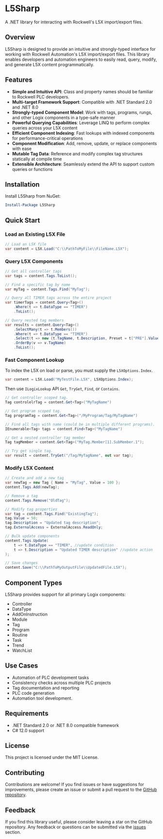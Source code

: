 # L5Sharp

A .NET library for interacting with Rockwell's L5X import/export files.

## Overview

L5Sharp is designed to provide an intuitive and strongly-typed interface for working with Rockwell Automation's L5X
import/export files. This library enables developers and automation engineers to easily read, query, modify, and
generate L5X content programmatically.

## Features

- **Simple and Intuitive API**: Class and property names should be familiar to Rockwell PLC developers.
- **Multi-target Framework Support**: Compatible with .NET Standard 2.0 and .NET 8.0
- **Strongly-typed Component Model**: Work with tags, programs, rungs, and other Logix components in a type-safe manner
- **Powerful Querying Capabilities**: Leverage LINQ to perform complex queries across your L5X content
- **Efficient Component Indexing**: Fast lookups with indexed components for performance-critical operations
- **Component Modification**: Add, remove, update, or replace components with ease
- **Mutable Tag Data**: Reference and modify complex tag structures statically at compile time
- **Extensible Architecture**: Seamlessly extend the API to support custom queries or functions

## Installation

Install L5Sharp from NuGet:

```powershell
Install-Package L5Sharp
```

## Quick Start

### Load an Existing L5X File

``` csharp
// Load an L5X file
var content = L5X.Load("C:\\PathToMyFile\\FileName.L5X");
```

### Query L5X Components

``` csharp
// Get all controller tags
var tags = content.Tags.ToList();

// Find a specific tag by name
var myTag = content.Tags.Find("MyTag");

// Query all TIMER tags across the entire project
var timerTags = content.Query<Tag>()
    .Where(t => t.DataType == "TIMER")
    .ToList();

// Query nested tag members
var results = content.Query<Tag>()
    .SelectMany(t => t.Members())
    .Where(t => t.DataType == "TIMER")
    .Select(t => new {t.TagName, t.Description, Preset = t["PRE"].Value})
    .OrderBy(v => v.TagName)
    .ToList();
```

### Fast Component Lookup
To index the L5X on load or parse, you must supply the `L5XOptions.Index`.
```csharp
var content = L5X.Load("MyTestFile.L5X", L5XOptions.Index);
```
Then use `ILogixLookup` API `Get`, `TryGet`, `Find`, or `Contains`.
``` csharp
// Get controller scoped tag.
Tag controlelrTag = content.Get<Tag>("MyTagName")

// Get program scoped tag.
Tag programTag = content.Get<Tag>("/MyProgram/Tag/MyTagName")

// Find all tags with name (could be in multiple different programs).
IEnumerable<Tag> tags = content.Find<Tag>("MyTagName")

// Get a nested controller tag member
Tag tagMember = content.Get<Tag>("MyTag.Member[1].SubMember.1");

// Try get single tag.
var result = content.TryGet("/Tag/MyTagName", out var tag);
```

### Modify L5X Content

``` csharp
// Create and add a new tag
var newTag = new Tag { Name = "MyTag", Value = 100 };
content.Tags.Add(newTag);

// Remove a tag
content.Tags.Remove("OldTag");

// Modify tag properties
var tag = content.Tags.Find("ExistingTag");
tag.Value = 50;
tag.Description = "Updated tag description";
tag.ExternalAccess = ExternalAccess.ReadOnly;

// Bulk update components
content.Tags.Update(
    t => t.DataType == "TIMER", //update condition
    t => t.Description = "Updated TIMER description" //update action
);

// Save changes
content.Save("C:\\PathToMyOutputFile\\UpdatedFile.L5X");
```

## Component Types

L5Sharp provides support for all primary Logix components:
- Controller
- DataType
- AddOnInstruction
- Module
- Tag
- Program
- Routine
- Task
- Trend
- WatchList

## Use Cases
- Automation of PLC development tasks
- Consistency checks across multiple PLC projects
- Tag documentation and reporting
- PLC code generation
- Automation tool development.

## Requirements
- .NET Standard 2.0 or .NET 8.0 compatible framework
- C# 12.0 support

## License
This project is licensed under the MIT License.

## Contributing
Contributions are welcome! If you find issues or have suggestions for improvements, 
please create an issue or submit a pull request to the [GitHub repository](https://github.com/tnunnink/L5Sharp).

## Feedback
If you find this library useful, please consider leaving a star on the GitHub repository. 
Any feedback or questions can be submitted via the [issues](https://github.com/tnunnink/L5Sharp/issues) section.

